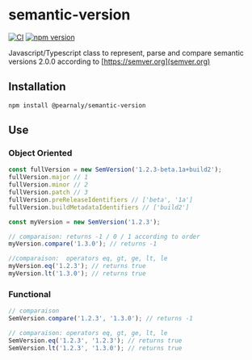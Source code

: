 # semantic-version
[![CI](https://github.com/pearnaly/semantic-version/actions/workflows/ci.yml/badge.svg)](https://github.com/pearnaly/semantic-version/actions/workflows/ci.yml)
[![npm version](https://badge.fury.io/js/%40pearnaly%2Fsemantic-version.svg)](https://badge.fury.io/js/%40pearnaly%2Fsemantic-version)

Javascript/Typescript class to represent, parse and compare semantic versions 2.0.0 according to [https://semver.org](semver.org)

## Installation
```
npm install @pearnaly/semantic-version
```

## Use
### Object Oriented
```typescript
const fullVersion = new SemVersion('1.2.3-beta.1a+build2');
fullVersion.major // 1
fullVersion.minor // 2
fullVersion.patch // 3
fullVersion.preReleaseIdentifiers // ['beta', '1a']
fullVersion.buildMetadataIdentifiers // ['build2']

const myVersion = new SemVersion('1.2.3');

// comparaison: returns -1 / 0 / 1 according to order
myVersion.compare('1.3.0'); // returns -1

//comparaison:  operators eq, gt, ge, lt, le
myVersion.eq('1.2.3'); // returns true
myVersion.lt('1.3.0'); // returns true
```

### Functional
```typescript
// comparaison
SemVersion.compare('1.2.3', '1.3.0'); // returns -1

// comparaison: operators eq, gt, ge, lt, le
SemVersion.eq('1.2.3', '1.2.3'); // returns true
SemVersion.lt('1.2.3', '1.3.0'); // returns true
```
